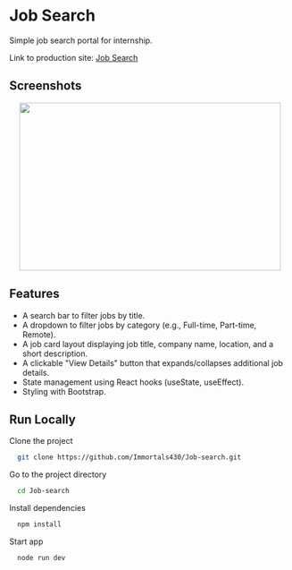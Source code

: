
# Job Search

Simple job search portal for internship.

Link to production site: [Job Search](https://job-search-cv4.pages.dev/)


## Screenshots



<p align="center" >
<img src="https://github.com/user-attachments/assets/92f41c99-9810-46c0-8103-bdd3b2a8d7e9" width="468" height="300" />
</p>





## Features
- A search bar to filter jobs by title.
- A dropdown to filter jobs by category (e.g., Full-time, Part-time, Remote).
- A job card layout displaying job title, company name, location, and a short description.
- A clickable "View Details" button that expands/collapses additional job details.
- State management using React hooks (useState, useEffect).
- Styling with Bootstrap.

## Run Locally

Clone the project

```bash
  git clone https://github.com/Immortals430/Job-search.git
```

Go to the project directory

```bash
  cd Job-search
```


Install dependencies

```bash
  npm install
```

Start app

```bash
  node run dev
```







